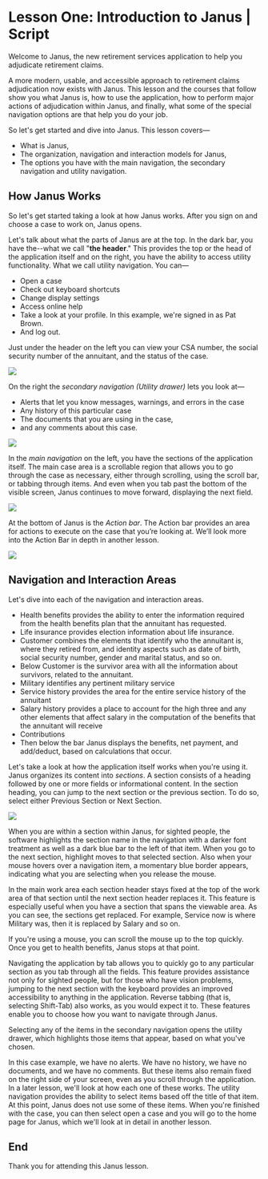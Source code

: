 # Lesson One: Introduction to Janus | Script
Welcome to Janus, the new retirement services application to help you adjudicate retirement claims.

A more modern, usable, and accessible approach to retirement claims adjudication now exists with Janus. This lesson and the courses that follow show you what Janus is, how to use the application, how to perform major actions of adjudication within Janus, and finally, what some of the special navigation options are that help you do your job.

So let's get started and dive into Janus. This lesson covers—

- What is Janus,
- The organization, navigation and interaction models for Janus,
- The options you have with the main navigation, the secondary navigation and utility navigation.

## How Janus Works
So let's get started taking a look at how Janus works. After you sign on and choose a case to work on, Janus opens.

Let's talk about what the parts of Janus are at the top. In the dark bar, you have the--what we call "**the header**." This provides the top or the head of the application itself and on the right, you have the ability to access utility functionality. What we call utility navigation. You can—

- Open a case
- Check out keyboard shortcuts
- Change display settings
- Access online help
- Take a look at your profile. In this example, we're signed in as Pat Brown.
- And log out.

Just under the header on the left you can view your CSA number, the social security number of the annuitant, and the status of the case.

![](https://janustraining.blob.core.windows.net/images/lesson1-header.png)

On the right the _secondary navigation (Utility drawer)_ lets you look at—

- Alerts that let you know messages, warnings, and errors in the case
- Any history of this particular case
- The documents that you are using in the case,
- and any comments about this case.

![](https://janustraining.blob.core.windows.net/images/lesson1-secondarynav.png)

In the _main navigation_ on the left, you have the sections of the application itself. The main case area is a scrollable region that allows you to go through the case as necessary, either through scrolling, using the scroll bar, or tabbing through items. And even when you tab past the bottom of the visible screen, Janus continues to move forward, displaying the next field.

![](https://janustraining.blob.core.windows.net/images/lesson1_mainnav.png)

At the bottom of Janus is the _Action bar_. The Action bar provides an area for actions to execute on the case that you’re looking at. We’ll look more into the Action Bar in depth in another lesson. 

![](https://janustraining.blob.core.windows.net/images/lesson1-actionbar.png)

## Navigation and Interaction Areas
Let's dive into each of the navigation and interaction areas.

- Health benefits provides the ability to enter the information required from the health benefits plan that the annuitant has requested.
- Life insurance provides election information about life insurance.
- Customer combines the elements that identify who the annuitant is, where they retired from, and identity aspects such as date of birth, social security number, gender and marital status, and so on.
- Below Customer is the survivor area with all the information about survivors, related to the annuitant.
- Military identifies any pertinent military service
- Service history provides the area for the entire service history of the annuitant
- Salary history provides a place to account for the high three and any other elements that affect salary in the computation of the benefits that the annuitant will receive
- Contributions
- Then below the bar Janus displays the benefits, net payment, and add/deduct, based on calculations that occur.

Let's take a look at how the application itself works when you're using it. Janus organizes its content into _sections_. A section consists of a heading followed by one or more fields or informational content. In the section heading, you can jump to the next section or the previous section. To do so, select either Previous Section or Next Section.

![](https://janustraining.blob.core.windows.net/images/lesson1-sections.png)

When you are within a section within Janus, for sighted people, the software highlights the section name in the navigation with a darker font treatment as well as a dark blue bar to the left of that item. When you go to the next section, highlight moves to that selected section. Also when your mouse hovers over a navigation item, a momentary blue border appears, indicating what you are selecting when you release the mouse.

In the main work area each section header stays fixed at the top of the work area of that section until the next section header replaces it. This feature is especially useful when you have a section that spans the viewable area. As you can see, the sections get replaced. For example, Service now is where Military was, then it is replaced by Salary and so on.

If you're using a mouse, you can scroll the mouse up to the top quickly. Once you get to health benefits, Janus stops at that point.

Navigating the application by tab allows you to quickly go to any particular section as you tab through all the fields. This feature provides assistance not only for sighted people, but for those who have vision problems, jumping to the next section with the keyboard provides an improved accessibility to anything in the application. Reverse tabbing (that is, selecting Shift-Tab) also works, as you would expect it to. These features enable you to choose how you want to navigate through Janus.

Selecting any of the items in the secondary navigation opens the utility drawer, which highlights those items that appear, based on what you've chosen.

In this case example, we have no alerts. We have no history, we have no documents, and we have no comments. But these items also remain fixed on the right side of your screen, even as you scroll through the application. In a later lesson, we'll look at how each one of these works. The utility navigation provides the ability to select items based off the title of that item. At this point, Janus does not use some of these items. When you're finished with the case, you can then select open a case and you will go to the home page for Janus, which we'll look at in detail in another lesson.

## End
Thank you for attending this Janus lesson.

